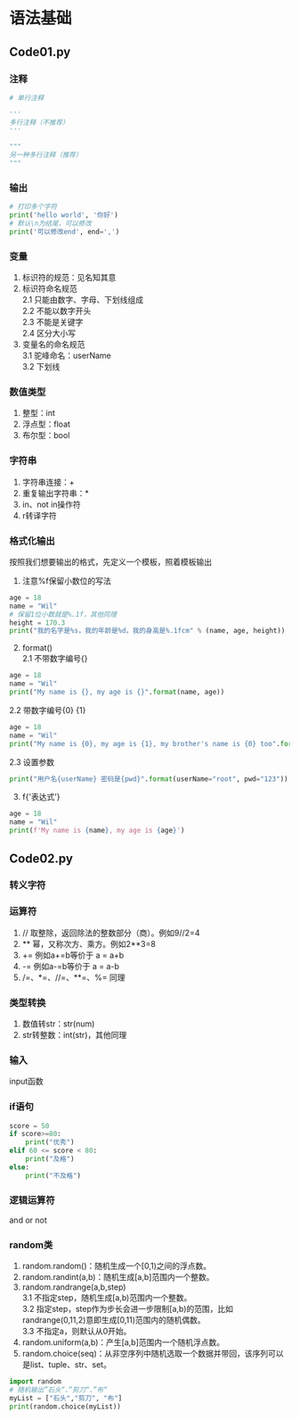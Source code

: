 # 语法基础
## Code01.py
### 注释
```python
# 单行注释

'''
多行注释（不推荐）
'''

"""
另一种多行注释（推荐）
"""
```
### 输出
```python
# 打印多个字符
print('hello world', '你好')
# 默认\n为结尾，可以修改
print('可以修改end', end=',')
```
### 变量
1. 标识符的规范：见名知其意  
2. 标识符命名规范    
2.1 只能由数字、字母、下划线组成   
2.2 不能以数字开头   
2.3 不能是关键字   
2.4 区分大小写   
3. 变量名的命名规范   
3.1 驼峰命名：userName   
3.2 下划线  
### 数值类型
1. 整型：int
2. 浮点型：float
3. 布尔型：bool  
### 字符串
1. 字符串连接：+  
2. 重复输出字符串：*   
3. in、not in操作符
4. r转译字符
### 格式化输出
按照我们想要输出的格式，先定义一个模板，照着模板输出  
1. 注意%f保留小数位的写法  
```python
age = 18
name = "Wil"
# 保留1位小数就是%.1f，其他同理
height = 170.3
print("我的名字是%s，我的年龄是%d，我的身高是%.1fcm" % (name, age, height))
```   
2. format()   
2.1 不带数字编号{}  
```python
age = 18
name = "Wil"
print("My name is {}, my age is {}".format(name, age))
```  
   2.2 带数字编号{0} {1} 
```python
age = 18
name = "Wil"
print("My name is {0}, my age is {1}, my brother's name is {0} too".format(name, age))
```  
   2.3 设置参数  
```python
print("用户名{userName} 密码是{pwd}".format(userName="root", pwd="123"))
```  
3. f{'表达式'}
```python
age = 18
name = "Wil"
print(f'My name is {name}, my age is {age}')
```

## Code02.py
### 转义字符
### 运算符
1. // 取整除，返回除法的整数部分（商）。例如9//2=4  
2. ** 幂，又称次方、乘方。例如2**3=8  
3. += 例如a+=b等价于 a = a+b  
4. -= 例如a-=b等价于 a = a-b  
5. /=、*=、//=、**=、%= 同理
### 类型转换
1. 数值转str：str(num)
2. str转整数：int(str)，其他同理
### 输入
input函数
### if语句
```python
score = 50
if score>=80:
    print("优秀")
elif 60 <= score < 80:
    print("及格")
else:
    print("不及格")
```
### 逻辑运算符
and or not
### random类
1. random.random()：随机生成一个[0,1)之间的浮点数。
2. random.randint(a,b)：随机生成[a,b]范围内一个整数。
3. random.randrange(a,b,step)  
3.1 不指定step，随机生成[a,b)范围内一个整数。  
3.2 指定step，step作为步长会进一步限制[a,b)的范围，比如randrange(0,11,2)意即生成[0,11)范围内的随机偶数。  
3.3 不指定a，则默认从0开始。  
4. random.uniform(a,b)：产生[a,b]范围内一个随机浮点数。  
5. random.choice(seq)：从非空序列中随机选取一个数据并带回，该序列可以是list、tuple、str、set。  
```python
import random
# 随机输出”石头“、”剪刀“、”布“
myList = ["石头","剪刀", "布"]
print(random.choice(myList))
```  

